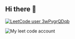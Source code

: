 ## Hi there 👋

<!--
**bourbakiii/bourbakiii** is a ✨ _special_ ✨ repository because its `README.md` (this file) appears on your GitHub profile.

Here are some ideas to get you started:

- 🔭 I’m currently working on ...
- 🌱 I’m currently learning ...
- 👯 I’m looking to collaborate on ...
- 🤔 I’m looking for help with ...
- 💬 Ask me about ...
- 📫 How to reach me: ...
- 😄 Pronouns: ...
- ⚡ Fun fact: ...
-->
[![LeetCode user 3wPvgrQDqb](https://img.shields.io/badge/dynamic/json?style=for-the-badge&labelColor=black&color=%23ffa116&label=%D0%A0%D0%B5%D1%88%D0%B5%D0%BD%D0%BE&query=solved&url=https%3A%2F%2Fleetcode-badge.vercel.app%2Fapi%2Fusers%2F3wPvgrQDqb&logo=leetcode&logoColor=yellow)](https://leetcode.com/3wPvgrQDqb/)

![My leet code account](https://leetcode-badge-sage.vercel.app/badge/3wPvgrQDqb?theme=dark)
